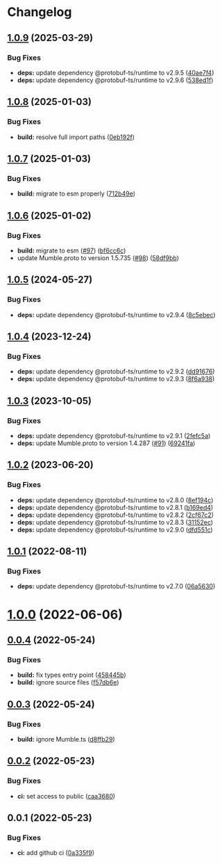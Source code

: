 # Changelog

## [1.0.9](https://github.com/tf2pickup-org/mumble-protocol/compare/1.0.8...1.0.9) (2025-03-29)


### Bug Fixes

* **deps:** update dependency @protobuf-ts/runtime to v2.9.5 ([40ae7f4](https://github.com/tf2pickup-org/mumble-protocol/commit/40ae7f4ed8b98df6d7f7759bd7f8a15ee298995d))
* **deps:** update dependency @protobuf-ts/runtime to v2.9.6 ([538ed1f](https://github.com/tf2pickup-org/mumble-protocol/commit/538ed1f439697179de788717ba6c790964ded039))

## [1.0.8](https://github.com/tf2pickup-org/mumble-protocol/compare/1.0.7...1.0.8) (2025-01-03)


### Bug Fixes

* **build:** resolve full import paths ([0eb192f](https://github.com/tf2pickup-org/mumble-protocol/commit/0eb192ff11ff50dabf853efb3c39340b18be61e5))

## [1.0.7](https://github.com/tf2pickup-org/mumble-protocol/compare/1.0.6...1.0.7) (2025-01-03)


### Bug Fixes

* **build:** migrate to esm properly ([712b49e](https://github.com/tf2pickup-org/mumble-protocol/commit/712b49ec23e4260dd0e5577598aa96a13b7ad591))

## [1.0.6](https://github.com/tf2pickup-org/mumble-protocol/compare/1.0.5...1.0.6) (2025-01-02)


### Bug Fixes

* **build:** migrate to esm ([#97](https://github.com/tf2pickup-org/mumble-protocol/issues/97)) ([bf6cc6c](https://github.com/tf2pickup-org/mumble-protocol/commit/bf6cc6c67e906750ce1188e50641bb98d9fe86dd))
* update Mumble.proto to version 1.5.735 ([#98](https://github.com/tf2pickup-org/mumble-protocol/issues/98)) ([58df9bb](https://github.com/tf2pickup-org/mumble-protocol/commit/58df9bb512a1fc0a8e2f675be044f2b523f6b2f7))

## [1.0.5](https://github.com/tf2pickup-org/mumble-protocol/compare/1.0.4...1.0.5) (2024-05-27)


### Bug Fixes

* **deps:** update dependency @protobuf-ts/runtime to v2.9.4 ([8c5ebec](https://github.com/tf2pickup-org/mumble-protocol/commit/8c5ebec89655d9fb8cc0e7849321076644bf585b))

## [1.0.4](https://github.com/tf2pickup-org/mumble-protocol/compare/1.0.3...1.0.4) (2023-12-24)


### Bug Fixes

* **deps:** update dependency @protobuf-ts/runtime to v2.9.2 ([dd91676](https://github.com/tf2pickup-org/mumble-protocol/commit/dd916764d4caba8f5d36f15589e202044d3945e4))
* **deps:** update dependency @protobuf-ts/runtime to v2.9.3 ([8f6a938](https://github.com/tf2pickup-org/mumble-protocol/commit/8f6a938a06b0bb4fa5fec5515c7795438efb8f59))

## [1.0.3](https://github.com/tf2pickup-org/mumble-protocol/compare/1.0.2...1.0.3) (2023-10-05)


### Bug Fixes

* **deps:** update dependency @protobuf-ts/runtime to v2.9.1 ([2fefc5a](https://github.com/tf2pickup-org/mumble-protocol/commit/2fefc5a926093d6749f76116f457593ddd6d779d))
* **deps:** update Mumble.proto to version 1.4.287 ([#91](https://github.com/tf2pickup-org/mumble-protocol/issues/91)) ([69241fa](https://github.com/tf2pickup-org/mumble-protocol/commit/69241faf108399d2a2b751f18be03c0c71dd605a))

## [1.0.2](https://github.com/tf2pickup-org/mumble-protocol/compare/1.0.1...1.0.2) (2023-06-20)


### Bug Fixes

* **deps:** update dependency @protobuf-ts/runtime to v2.8.0 ([8ef194c](https://github.com/tf2pickup-org/mumble-protocol/commit/8ef194c602c61966aa44b94b26739c105b51468d))
* **deps:** update dependency @protobuf-ts/runtime to v2.8.1 ([b169ed4](https://github.com/tf2pickup-org/mumble-protocol/commit/b169ed4654b5f84f40d72e1d0687700c5a13322f))
* **deps:** update dependency @protobuf-ts/runtime to v2.8.2 ([2cf67c2](https://github.com/tf2pickup-org/mumble-protocol/commit/2cf67c239e5266fa234d09b899f74ed46793dcaa))
* **deps:** update dependency @protobuf-ts/runtime to v2.8.3 ([31152ec](https://github.com/tf2pickup-org/mumble-protocol/commit/31152ec63b412967971d85e6be8bc810efe5dedc))
* **deps:** update dependency @protobuf-ts/runtime to v2.9.0 ([dfd551c](https://github.com/tf2pickup-org/mumble-protocol/commit/dfd551c7bfa3836e16e3debeb310e0ac5c050dbb))

## [1.0.1](https://github.com/tf2pickup-org/mumble-protocol/compare/1.0.0...1.0.1) (2022-08-11)


### Bug Fixes

* **deps:** update dependency @protobuf-ts/runtime to v2.7.0 ([06a5630](https://github.com/tf2pickup-org/mumble-protocol/commit/06a5630f275f68467e72a7d7f695ed3258676da4))

# [1.0.0](https://github.com/tf2pickup-org/mumble-protocol/compare/0.0.4...1.0.0) (2022-06-06)

## [0.0.4](https://github.com/tf2pickup-org/mumble-protocol/compare/0.0.3...0.0.4) (2022-05-24)


### Bug Fixes

* **build:** fix types entry point ([458445b](https://github.com/tf2pickup-org/mumble-protocol/commit/458445bf3e23db1c8f245e574df2a26c2f74b223))
* **build:** ignore source files ([f57db6e](https://github.com/tf2pickup-org/mumble-protocol/commit/f57db6eb177786ac0cd0b194a44d027faaa3e34c))

## [0.0.3](https://github.com/tf2pickup-org/mumble-protocol/compare/0.0.2...0.0.3) (2022-05-24)


### Bug Fixes

* **build:** ignore Mumble.ts ([d8ffb29](https://github.com/tf2pickup-org/mumble-protocol/commit/d8ffb298bc82bee253ad94bb610248c60df32f0d))

## [0.0.2](https://github.com/tf2pickup-org/mumble-protocol/compare/0.0.1...0.0.2) (2022-05-23)


### Bug Fixes

* **ci:** set access to public ([caa3680](https://github.com/tf2pickup-org/mumble-protocol/commit/caa368082f5ebc327e423344d2ec8ac738df1001))

## 0.0.1 (2022-05-23)


### Bug Fixes

* **ci:** add github ci ([0a335f9](https://github.com/tf2pickup-org/mumble-protocol/commit/0a335f935cf8bbe12403e56f0929da729d5d5c42))
